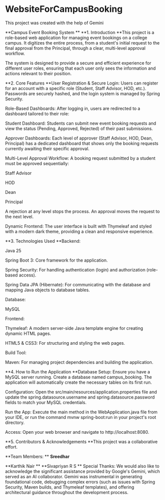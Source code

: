 # WebsiteForCampusBooking
This project was created with the help of Gemini

**Campus Event Booking System
**
**1. Introduction
**This project is a role-based web application for managing event bookings on a college campus. It digitizes the entire process, from a student's initial request to the final approval from the Principal, through a clear, multi-level approval workflow.

The system is designed to provide a secure and efficient experience for different user roles, ensuring that each user only sees the information and actions relevant to their position.

**2. Core Features
**User Registration & Secure Login: Users can register for an account with a specific role (Student, Staff Advisor, HOD, etc.). Passwords are securely hashed, and the login system is managed by Spring Security.

Role-Based Dashboards: After logging in, users are redirected to a dashboard tailored to their role:

Student Dashboard: Students can submit new event booking requests and view the status (Pending, Approved, Rejected) of their past submissions.

Approver Dashboards: Each level of approver (Staff Advisor, HOD, Dean, Principal) has a dedicated dashboard that shows only the booking requests currently awaiting their specific approval.

Multi-Level Approval Workflow: A booking request submitted by a student must be approved sequentially:

Staff Advisor

HOD

Dean

Principal

A rejection at any level stops the process. An approval moves the request to the next level.

Dynamic Frontend: The user interface is built with Thymeleaf and styled with a modern dark theme, providing a clean and responsive experience.

**3. Technologies Used
**Backend:

Java 25

Spring Boot 3: Core framework for the application.

Spring Security: For handling authentication (login) and authorization (role-based access).

Spring Data JPA (Hibernate): For communicating with the database and mapping Java objects to database tables.

Database:

MySQL

Frontend:

Thymeleaf: A modern server-side Java template engine for creating dynamic HTML pages.

HTML5 & CSS3: For structuring and styling the web pages.

Build Tool:

Maven: For managing project dependencies and building the application.

**4. How to Run the Application
**Database Setup: Ensure you have a MySQL server running. Create a database named campus_booking. The application will automatically create the necessary tables on its first run.

Configuration: Open the src/main/resources/application.properties file and update the spring.datasource.username and spring.datasource.password fields to match your MySQL credentials.

Run the App: Execute the main method in the WebApplication.java file from your IDE, or run the command mvnw spring-boot:run in your project's root directory.

Access: Open your web browser and navigate to http://localhost:8080.

**5. Contributors & Acknowledgements
**This project was a collaborative effort.

**Team Members:
**
**Sreedhar**  

**Karthik Nair
**
**Sivapriyan R S
**
Special Thanks:
We would also like to acknowledge the significant assistance provided by Google's Gemini, which served as an AI collaborator. Gemini was instrumental in generating foundational code, debugging complex errors (such as issues with Spring Security, Maven builds, and Thymeleaf templates), and offering architectural guidance throughout the development process.
